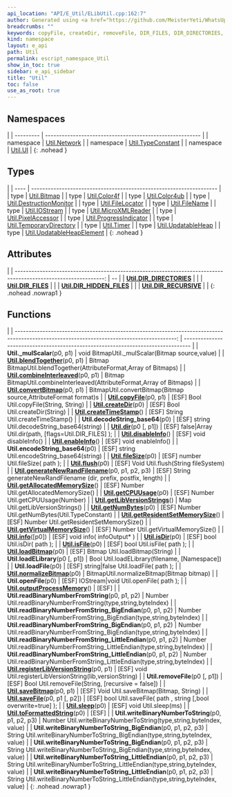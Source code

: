 ```yaml
---
api_location: "API/E_Util/ELibUtil.cpp:162:7"
author: Generated using <a href="https://github.com/MeisterYeti/WhatsUpDoc">WhatsUpDoc</a>
breadcrumbs: ""
keywords: copyFile, createDir, removeFile, DIR_FILES, DIR_DIRECTORIES, DIR_RECURSIVE, DIR_HIDDEN_FILES, dir, fileSize, flush, generateNewRandFilename, isFile, isDir, loadFile, openFile, saveFile, loadBitmap, saveBitmap, disableInfo, enableInfo, info, toFormattedString, outputProcessMemory, getResidentSetMemorySize, getVirtualMemorySize, getAllocatedMemorySize, getCPUUsage, createTimeStamp, sleep, encodeString_base64, decodeString_base64, getLibVersionStrings, registerLibVersionString, getNumBytes, readBinaryNumberFromString, readBinaryNumberFromString_LittleEndian, readBinaryNumberFromString_BigEndian, readBinaryNumberFromString_LittleEndian, readBinaryNumberFromString_BigEndian, writeBinaryNumberToString, writeBinaryNumberToString_LittleEndian, writeBinaryNumberToString_BigEndian, writeBinaryNumberToString_LittleEndian, writeBinaryNumberToString_BigEndian, loadELibrary, convertBitmap, _mulScalar, blendTogether, combineInterleaved, normalizeBitmap
kind: namespace
layout: e_api
path: Util
permalink: escript_namespace_Util
show_in_toc: true
sidebar: e_api_sidebar
title: "Util"
toc: false
use_as_root: true
---
```


## Namespaces

|
| --------- | -------------------------------------------------------- | 
| namespace | [Util.Network](escript_namespace_Util_Network)           | 
| namespace | [Util.TypeConstant](escript_namespace_Util_TypeConstant) | 
| namespace | [Util.UI](escript_namespace_Util_UI)                     | 
{: .nohead }

## Types

|
| ---- | ------------------------------------------------------------------- | 
| type | [Util.Bitmap](escript_type_Util_Bitmap)                             | 
| type | [Util.Color4f](escript_type_Util_Color4f)                           | 
| type | [Util.Color4ub](escript_type_Util_Color4ub)                         | 
| type | [Util.DestructionMonitor](escript_type_Util_DestructionMonitor)     | 
| type | [Util.FileLocator](escript_type_Util_FileLocator)                   | 
| type | [Util.FileName](escript_type_Util_FileName)                         | 
| type | [Util.IOStream](escript_type_Util_IOStream)                         | 
| type | [Util.MicroXMLReader](escript_type_Util_MicroXMLReader)             | 
| type | [Util.PixelAccessor](escript_type_Util_PixelAccessor)               | 
| type | [Util.ProgressIndicator](escript_type_Util_ProgressIndicator)       | 
| type | [Util.TemporaryDirectory](escript_type_Util_TemporaryDirectory)     | 
| type | [Util.Timer](escript_type_Util_Timer)                               | 
| type | [Util.UpdatableHeap](escript_type_Util_UpdatableHeap)               | 
| type | [Util.UpdatableHeapElement](escript_type_Util_UpdatableHeapElement) | 
{: .nohead }

## Attributes

|
| --------------------------------------------------------------------------------------------------------------: | -- | 
| **[Util.DIR_DIRECTORIES](structUtil_1_1FileUtils#structUtil_1_1FileUtils_1aeaabfc1f5270d39f29481504cb691a2d)**  |  | 
| **[Util.DIR_FILES](structUtil_1_1FileUtils#structUtil_1_1FileUtils_1abb5a8f7f1f375580589f1f03a9321c19)**        |  | 
| **[Util.DIR_HIDDEN_FILES](structUtil_1_1FileUtils#structUtil_1_1FileUtils_1a2ba8f93b38d85fa1a92f14cf93d3d0b2)** |  | 
| **[Util.DIR_RECURSIVE](structUtil_1_1FileUtils#structUtil_1_1FileUtils_1a1ae166d0338358052644fe09efbc690b)**    |  | 
{: .nohead .nowrap1 }

## Functions

|
| ----------------------------------------------------------------------------------------------------------------------------------------: | -------------------------------------------------------------------------------- | 
| **Util._mulScalar**(p0, p1)                                                                                                               | void BitmapUtil._mulScalar(Bitmap source,value)                                  | 
| **[Util.blendTogether](namespaceUtil_1_1BitmapUtils#namespaceUtil_1_1BitmapUtils_1a0e6eec868ed23fbd770fed6658a1685f)**(p0, p1)            | Bitmap BitmapUtil.blendTogether(AttributeFormat,Array of Bitmaps)                | 
| **[Util.combineInterleaved](namespaceUtil_1_1BitmapUtils#namespaceUtil_1_1BitmapUtils_1a4ba538b435fb6d1343a23fb17cd6d088)**(p0, p1)       | Bitmap BitmapUtil.combineInterleaved(AttributeFormat,Array of Bitmaps)           | 
| **[Util.convertBitmap](namespaceUtil_1_1BitmapUtils#namespaceUtil_1_1BitmapUtils_1a5434252085325e3473c8d24126660185)**(p0, p1)            | BitmapUtil.convertBitmap(Bitmap source,AttributeFormat format)s                  | 
| **[Util.copyFile](structUtil_1_1FileUtils#structUtil_1_1FileUtils_1a8c6dec0ab484185946254fe6d54f30d5)**(p0, p1)                           | [ESF] Bool Util.copyFile(String, String)                                         | 
| **[Util.createDir](structUtil_1_1FileUtils#structUtil_1_1FileUtils_1a059294dd4add566cb7550e25bdc5b75b)**(p0)                              | [ESF] Bool Util.createDir(String)                                                | 
| **[Util.createTimeStamp](namespaceUtil_1_1Utils#namespaceUtil_1_1Utils_1a66fab9e9d5c43ab09ea72c09a236983d)**()                            | [ESF] String Util.createTimeStamp()                                              | 
| **Util.decodeString_base64**(p0)                                                                                                          | [ESF] string Util.decodeString_base64(string)                                    | 
| **[Util.dir](structUtil_1_1FileUtils#structUtil_1_1FileUtils_1ab607fcb1863926980886dcacda3dfaf9)**(p0 [, p1])                             | [ESF] false\|Array Util.dir(path, [flags=Util.DIR_FILES] );                      | 
| **[Util.disableInfo](namespaceUtil#group%5F%5Futil%5F%5Fhelper_1gae3def034625239e62eb1993577f45058)**()                                   | [ESF] void disableInfo()                                                         | 
| **[Util.enableInfo](namespaceUtil#group%5F%5Futil%5F%5Fhelper_1gaa5368304757e0c6417ad51788d6d27bc)**()                                    | [ESF] void enableInfo()                                                          | 
| **Util.encodeString_base64**(p0)                                                                                                          | [ESF] string Util.encodeString_base64(string)                                    | 
| **[Util.fileSize](structUtil_1_1FileUtils#structUtil_1_1FileUtils_1a2cac4dc19ff0255fbe9f3b7e6f44d07c)**(p0)                               | [ESF] number Util.fileSize( path  );                                             | 
| **[Util.flush](structUtil_1_1FileUtils#structUtil_1_1FileUtils_1a25a74000aa80bb8736b31ec09da155bb)**(p0)                                  | [ESF] Void Util.flush(String fileSystem)                                         | 
| **[Util.generateNewRandFilename](structUtil_1_1FileUtils#structUtil_1_1FileUtils_1a63731b289d2c36d0c7c09e292da7e7d8)**(p0, p1, p2, p3)    | [ESF] String generateNewRandFilename (dir, prefix, postfix, length)              | 
| **[Util.getAllocatedMemorySize](namespaceUtil_1_1Utils#namespaceUtil_1_1Utils_1aede7b47acc414680df30fab44c824006)**()                     | [ESF] Number Util.getAllocatedMemorySize()                                       | 
| **[Util.getCPUUsage](namespaceUtil_1_1Utils#namespaceUtil_1_1Utils_1abe0ece3be5f85e90420843308edc29e5)**(p0)                              | [ESF] Number Util.getCPUUsage(Number)                                            | 
| **[Util.getLibVersionStrings](namespaceUtil_1_1LibRegistry#namespaceUtil_1_1LibRegistry_1a930ce1eb684b943f7de2f7effc897660)**()           | Map Util.getLibVersionStrings()                                                  | 
| **[Util.getNumBytes](namespaceUtil#group%5F%5Futil%5F%5Fhelper_1gaceab2b42afb19e6e17369546b021df66)**(p0)                                 | [ESF] Number Util.getNumBytes(Util.TypeConstant)                                 | 
| **[Util.getResidentSetMemorySize](namespaceUtil_1_1Utils#namespaceUtil_1_1Utils_1a13db5a1939312cf3e3d1b0939e54c144)**()                   | [ESF] Number Util.getResidentSetMemorySize()                                     | 
| **[Util.getVirtualMemorySize](namespaceUtil_1_1Utils#namespaceUtil_1_1Utils_1aebc9a7c07e573a6fab08a89894ab8cc0)**()                       | [ESF] Number Util.getVirtualMemorySize()                                         | 
| **[Util.info](namespaceUtil#group%5F%5Futil%5F%5Fhelper_1ga538b5e26779c3cf0a1466e4b4396e465)**([p0])                                      | [ESF] void info( infoOutput\* )                                                  | 
| **[Util.isDir](structUtil_1_1FileUtils#structUtil_1_1FileUtils_1a18a91e3941039ac63d11bbe1b6186efc)**(p0)                                  | [ESF] bool Util.isDir( path  );                                                  | 
| **[Util.isFile](structUtil_1_1FileUtils#structUtil_1_1FileUtils_1ae8366cede6aca700a2bdf9b2a0179258)**(p0)                                 | [ESF] bool Util.isFile( path  );                                                 | 
| **[Util.loadBitmap](namespaceUtil_1_1Serialization#namespaceUtil_1_1Serialization_1ae36b6c8ef26854ef36806b63fd591c0e)**(p0)               | [ESF] Bitmap Util.loadBitmap(String)                                             | 
| **Util.loadELibrary**(p0 [, p1])                                                                                                          | Bool Util.loadELibrary(filename, [Namespace])                                    | 
| **Util.loadFile**(p0)                                                                                                                     | [ESF] string\|false Util.loadFile( path );                                       | 
| **[Util.normalizeBitmap](namespaceUtil_1_1BitmapUtils#namespaceUtil_1_1BitmapUtils_1a7dbb5b58f058f50bf27247bbaa0b23dc)**(p0)              | BitmapUtil.normalizeBitmap(Bitmap bitmap)                                        | 
| **Util.openFile**(p0)                                                                                                                     | [ESF] IOStream\|void Util.openFile( path );                                      | 
| **[Util.outputProcessMemory](namespaceUtil_1_1Utils#namespaceUtil_1_1Utils_1ae4cea090b668f402449bde3cf1f53523)**()                        | [ESF]                                                                            | 
| **Util.readBinaryNumberFromString**(p0, p1, p2)                                                                                           | Number Util.readBinaryNumberFromString(type,string,byteIndex)                    | 
| **Util.readBinaryNumberFromString_BigEndian**(p0, p1, p2)                                                                                 | Number Util.readBinaryNumberFromString_BigEndian(type,string,byteIndex)          | 
| **Util.readBinaryNumberFromString_BigEndian**(p0, p1, p2)                                                                                 | Number Util.readBinaryNumberFromString_BigEndian(type,string,byteIndex)          | 
| **Util.readBinaryNumberFromString_LittleEndian**(p0, p1, p2)                                                                              | Number Util.readBinaryNumberFromString_LittleEndian(type,string,byteIndex)       | 
| **Util.readBinaryNumberFromString_LittleEndian**(p0, p1, p2)                                                                              | Number Util.readBinaryNumberFromString_LittleEndian(type,string,byteIndex)       | 
| **[Util.registerLibVersionString](namespaceUtil_1_1LibRegistry#namespaceUtil_1_1LibRegistry_1a1c80d6fe8e9a931813969c8fb2cdf252)**(p0, p1) | [ESF] void Util.registerLibVersionString(lib,versionString)                      | 
| **Util.removeFile**(p0 [, p1])                                                                                                            | [ESF] Bool Util.removeFile(String, [recursive = false])                          | 
| **[Util.saveBitmap](namespaceUtil_1_1Serialization#namespaceUtil_1_1Serialization_1aebcb52198ae4dce2c008a781d76e5a97)**(p0, p1)           | [ESF] Void Util.saveBitmap(Bitmap, String)                                       | 
| **[Util.saveFile](structUtil_1_1FileUtils#structUtil_1_1FileUtils_1ad2bbd827e5ecf3c860cff72caa7a1a1e)**(p0, p1 [, p2])                    | [ESF] bool Util.saveFile( path , string [,bool overwrite=true] );                | 
| **[Util.sleep](namespaceUtil_1_1Utils#namespaceUtil_1_1Utils_1affd7a152f0e85eb281314a08f9573b02)**(p0)                                    | [ESF] void Util.sleep(ms)                                                        | 
| **[Util.toFormattedString](namespaceUtil_1_1StringUtils#namespaceUtil_1_1StringUtils_1a9f9bedc3923aae67e01a1eb8f68acfff)**(p0)            | [ESF]                                                                            | 
| **Util.writeBinaryNumberToString**(p0, p1, p2, p3)                                                                                        | Number Util.writeBinaryNumberToString(type,string,byteIndex, value)              | 
| **Util.writeBinaryNumberToString_BigEndian**(p0, p1, p2, p3)                                                                              | String Util.writeBinaryNumberToString_BigEndian(type,string,byteIndex, value)    | 
| **Util.writeBinaryNumberToString_BigEndian**(p0, p1, p2, p3)                                                                              | String Util.writeBinaryNumberToString_BigEndian(type,string,byteIndex, value)    | 
| **Util.writeBinaryNumberToString_LittleEndian**(p0, p1, p2, p3)                                                                           | String Util.writeBinaryNumberToString_LittleEndian(type,string,byteIndex, value) | 
| **Util.writeBinaryNumberToString_LittleEndian**(p0, p1, p2, p3)                                                                           | String Util.writeBinaryNumberToString_LittleEndian(type,string,byteIndex, value) | 
{: .nohead .nowrap1 }

